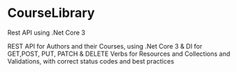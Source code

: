# CourseLibrary
Rest API using .Net Core 3

REST API for Authors and their Courses, using .Net Core 3 & DI for GET,POST, PUT, PATCH & DELETE Verbs for Resources and Collections and Validations, with correct status codes and best practices



